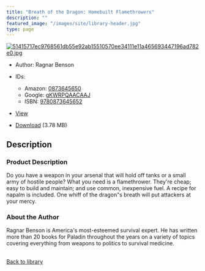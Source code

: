 ```yaml
---
title: "Breath of the Dragon: Homebuilt Flamethrowers"
description: ""
featured_image: "/images/site/library-header.jpg"
type: page
---
```


<a href="" target="_blank">![51415717ec9768561db55e92ab15510570ee34111e11a465693447196ad782e0.jpg](/images/library/51415717ec9768561db55e92ab15510570ee34111e11a465693447196ad782e0.jpg)</a>
* Author: Ragnar Benson
* IDs:
  * Amazon: <a href="https://www.amazon.com/dp/0873645650" target="_blank">0873645650</a>
  * Google: <a href="https://books.google.com/books?id=gKWRPQAACAAJ" target="_blank">gKWRPQAACAAJ</a>
  * ISBN: <a href="https://www.worldcat.org/isbn/9780873645652" target="_blank">9780873645652</a>
* <a href="" target="_blank">View</a>

* [Download]() (3.78 MB)

## Description<div>
<h3>Product Description</h3>
<p>Do you have a weapon in your arsenal that will hold off tanks or a small army of hostile people? What you need is a flamethrower. They're cheap; easy to build and maintain; and use common, inexpensive fuel. A recipe for napalm is included. One whiff of the dragon"s breath will put attackers at your mercy.</p>
<h3>About the Author</h3>
<p>Ragnar Benson is America's most-esteemed survival expert. He has written more than 20 books for Paladin throughout the years on a variety of topics covering everything from weapons to politics to survival medicine.</p></div>

<br />[Back to library](/library/)
